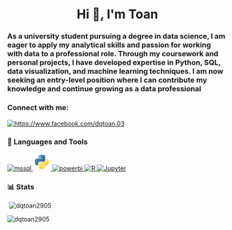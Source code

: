 <h1 align="center">Hi 👋, I'm Toan</h1>
<h3>As a university student pursuing a degree in data science, I am eager to apply my analytical skills and passion for working with data to a professional role. Through my coursework and personal projects, I have developed expertise in Python, SQL, data visualization, and machine learning techniques. I am now seeking an entry-level position where I can contribute my knowledge and continue growing as a data professional</h3>
<h3 align="left">Connect with me:</h3>
<p align="left">
<a href="[https://fb.com/https://www.facebook.com/dqtoan.03](https://www.facebook.com/dqtoan.03)" target="blank"><img align="center" src="https://raw.githubusercontent.com/rahuldkjain/github-profile-readme-generator/master/src/images/icons/Social/facebook.svg" alt="https://www.facebook.com/dqtoan.03" height="30" width="40" /></a>
</p>

<h3 style="text-align: left;">🧰 Languages and Tools</h3>
<p style="text-align: left;">
  <a href="https://www.microsoft.com/en-us/sql-server" target="_blank" rel="noreferrer">
    <img src="https://www.svgrepo.com/show/331760/sql-database-generic.svg" alt="mssql" width="40" height="40"/>
  </a>
  <a href="https://www.python.org" target="_blank" rel="noreferrer">
    <img src="https://raw.githubusercontent.com/devicons/devicon/master/icons/python/python-original.svg" alt="python" width="40" height="40"/>
  </a>
  <a href="https://powerbi.microsoft.com/" target="_blank" rel="noreferrer">
    <img src="https://upload.wikimedia.org/wikipedia/commons/c/cf/New_Power_BI_Logo.svg" alt="powerbi" width="40" height="40"/>
  </a>
  <a href="https://www.r-project.org/" target="_blank" rel="noreferrer">
    <img src="https://www.vectorlogo.zone/logos/r-project/r-project-icon.svg" alt="R" width="40" height="40"/>
  </a>
  <a href="https://jupyter.org/" target="_blank" rel="noreferrer">
    <img src="https://upload.wikimedia.org/wikipedia/commons/3/38/Jupyter_logo.svg" alt="Jupyter" width="40" height="40"/>
  </a>
</p>

<h3 align="left">📊 Stats</h3>
<p>&nbsp;<img align="center" src="https://github-readme-stats.vercel.app/api?username=dqtoan2905&show_icons=true&locale=en&theme=tokyonight&layout=compact" alt="dqtoan2905" /></p>
<p><img align="left" src="https://github-readme-stats.vercel.app/api/top-langs?username=dqtoan2905&show_icons=true&locale=en&theme=tokyonight&layout=compact" alt="dqtoan2905" /></p>



